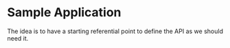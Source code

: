 # Sample Application

The idea is to have a starting referential point to define the API as we
should need it.
